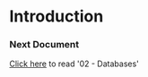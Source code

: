 # Introduction

### Next Document

[Click here][next] to read '02 - Databases'

[next]: 02%20-%20Database.md